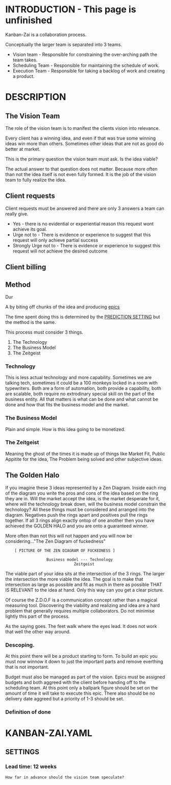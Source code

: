# INTRODUCTION - This page is unfinished

Kanban-Zai is a collaboration process.  

Conceptually the larger team is separated into 3 teams.

* Vision team       - Responsible for constraining the over-arching path the team takes.
* Scheduling Team     - Responsible for maintaining the schedule of work.
* Execution Team    - Responsible for taking a backlog of work and creating a product.

# DESCRIPTION

## The Vision Team

The role of the vision team is to manifest the clients vision into relevance.

 Every client has a winning idea, and even if that was true some winning ideas win more than others.  Sometimes other
 ideas that are not as good do better at market.
 
 This is the primary question the vision team must ask.  Is the idea viable?
  
 The actual answer to that question does not matter.  Because more often than not the idea itself is not even fully 
 formed.  It is the job of the vision team to fully realize the idea. 
 

## Client requests

Client requests must be answered and there are only 3 answers a team can really give.

* Yes - there is no evidential or experiential reason this request wont achieve its goal.
* Urge not to - There is evidence or experience to suggest that this request will only achieve partial success
* Strongly Urge not to - There is evidence or experience to suggest this request will not achieve the desired outcome

## Client billing


## Method

Dur

A
by biting off chunks of the idea and 
producing [epics](https://github.com/Kanban-Zai/kanban-zai-core/blob/main/exposition/what-are-epics.ms) 


 
The time spent doing this is determined by the [PREDICTION SETTING](https://github.com/Kanban-Zai/kanban-zai-core/blob/main/extensions/setting-predictions.md) but the method is the same.

This process must consider 3 things.

1. The Technology
2. The Business Model
3. The Zeitgeist
 
### Technology
This is less actual technology and more capability. Sometimes we are talking tech, sometimes it could be a 100 monkeys
locked in a room with typewriters.  Both are a form of automation, both provide a capability, both are scalable,
both require no extrodinary special skill on the part of the business entity.  All that matters is what can be done and
what cannot be done and how that fits the business model and the market.

### The Business Model
Plain and simple. How is this idea going to be monetized.

### The Zeitgeist
Meaning the ghost of the times it is made up of things like Market Fit, Public Appitite for the idea, The Problem 
being solved and other subjective ideas.
 
## The Golden Halo

If you imagine these 3 ideas represented by a Zen Diagram.  Inside each ring of the diagram you write the pros
and cons of the idea based on the ring they are in.  Will the market accept the idea, is the market desperate for it,
where will the technology break down, will the business model constrain the technology?  All these things must be 
considered and arranged into the diagram.  Negatives push the rings apart and positives pull the rings together.  If
all 3 rings align exactly ontop of one another then you have achieved the GOLDEN HALO and you are onto a guaranteed winner.

More often than not this will not happen and you will now be considering..."The Zen Diagram of fuckedness"

        [ PICTURE OF THE ZEN DIAGRAM OF FUCKEDNESS ]
        
                      Business model --- Technology
                                  Zeitgeist

The viable part of your idea sits at the intersection of the 3 rings.  The larger the intersection the more viable the 
idea.  The goal is to make that intersection as large as possible and fit as much in there as possible THAT IS RELEVANT
to the idea at hand.  Only this way can you get a clear picture.

Of course the Z.D.O.F is a communication concept rather than a magical measuring tool.  Discovering the viability and
realizing and idea are a hard problem that generally requires multiple collaborators.  Do not minimise lightly this part
 of the process.  
 
As the saying goes.  The feet walk where the eyes lead.  It does not work that well the other way around. 

### Descoping.
At this point there will be a product starting to form.  To build an epic you must now winnow it down to just the 
important parts and remove everthing that is not important.

Budget must also be managed as part of the vision.  Epics must be assigned budgets and both aggreed with the client 
before handing off to the scheduling team.  At this point only a ballpark figure should be set on the amount of time
it will take to execute this epic.  There also should be no delivery date aggreed but a priority of 1-3 should be set.

### Definition of done

# KANBAN-ZAI.YAML

## SETTINGS
### Lead time: 12 weeks
    
    How far in advance should the vision team speculate?
    
